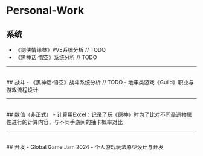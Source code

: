# Personal-Work
## 系统
- 《剑侠情缘叁》PVE系统分析 // TODO
- 《黑神话·悟空》系统分析 // TODO
<hr><br>
## 战斗
- 《黑神话·悟空》战斗系统分析 // TODO
- 地牢类游戏《Guild》职业与游戏流程设计
<hr><br>
## 数值（非正式）
- 计算用Excel：记录了玩《原神》时为了比对不同圣遗物属性进行的计算内容，与不同手游间的抽卡概率对比
<hr><br>
## 开发
- Global Game Jam 2024
- 个人游戏玩法原型设计与开发
